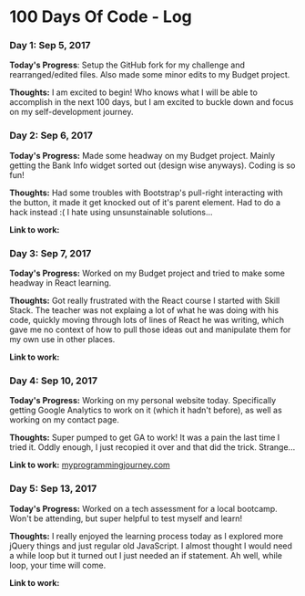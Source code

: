 # 100 Days Of Code - Log

### Day 1: Sep 5, 2017

**Today's Progress**: Setup the GitHub fork for my challenge and rearranged/edited files. Also made some minor edits to my Budget project.

**Thoughts:** I am excited to begin! Who knows what I will be able to accomplish in the next 100 days, but I am excited to buckle down and focus on my self-development journey.

### Day 2: Sep 6, 2017

**Today's Progress:** Made some headway on my Budget project. Mainly getting the Bank Info widget sorted out (design wise anyways). Coding is so fun!

**Thoughts:** Had some troubles with Bootstrap's pull-right interacting with the button, it made it get knocked out of it's parent element. Had to do a hack instead :( I hate using unsunstainable solutions...

**Link to work:**

### Day 3: Sep 7, 2017

**Today's Progress:** Worked on my Budget project and tried to make some headway in React learning.

**Thoughts:** Got really frustrated with the React course I started with Skill Stack. The teacher was not explaing a lot of what he was doing with his code, quickly moving through lots of lines of React he was writing, which gave me no context of how to pull those ideas out and manipulate them for my own use in other places.

**Link to work:**

### Day 4: Sep 10, 2017

**Today's Progress:** Working on my personal website today. Specifically getting Google Analytics to work on it (which it hadn't before), as well as working on my contact page.

**Thoughts:** Super pumped to get GA to work! It was a pain the last time I tried it. Oddly enough, I just recopied it over and that did the trick. Strange...

**Link to work:** [myprogrammingjourney.com](www.myprogrammingjourney.com)

### Day 5: Sep 13, 2017

**Today's Progress:** Worked on a tech assessment for a local bootcamp. Won't be attending, but super helpful to test myself and learn!

**Thoughts:** I really enjoyed the learning process today as I explored more jQuery things and just regular old JavaScript. I almost thought I would need a while loop but it turned out I just needed an if statement. Ah well, while loop, your time will come.

**Link to work:**

